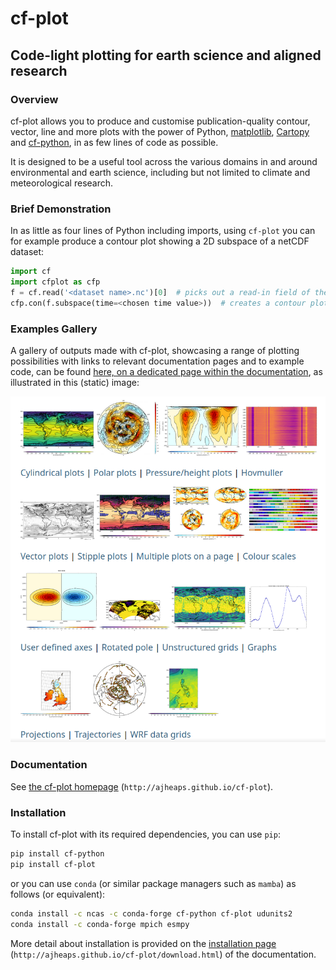 # cf-plot

## Code-light plotting for earth science and aligned research

### Overview

cf-plot allows you to produce and customise publication-quality contour, vector, line and more plots
with the power of Python, [matplotlib](https://matplotlib.org/),
[Cartopy](https://scitools.org.uk/cartopy/docs/latest/) and
[cf-python](https://ncas-cms.github.io/cf-python/), in as few lines of code as possible.

It is designed to be a useful tool across the various domains in and around environmental and
earth science, including but not limited to climate and meteorological research.


### Brief Demonstration

In as little as four lines of Python including imports, using `cf-plot` you can
for example produce a contour plot showing a 2D subspace of a netCDF dataset:

```python
import cf
import cfplot as cfp
f = cf.read('<dataset name>.nc')[0]  # picks out a read-in field of the dataset
cfp.con(f.subspace(time=<chosen time value>))  # creates a contour plot of the field at that time value
```


### Examples Gallery

A gallery of outputs made with cf-plot, showcasing a range of plotting possibilities with links to relevant
documentation pages and to example code, can be found
[here, on a dedicated page within the documentation](http://ajheaps.github.io/cf-plot/gallery.html), as illustrated
in this (static) image:

![cf-plot example gallery of plots](docs/media/cf_gallery_image.png)


### Documentation

See [the cf-plot homepage](http://ajheaps.github.io/cf-plot) (`http://ajheaps.github.io/cf-plot`).


### Installation

To install cf-plot with its required dependencies, you can use `pip`:

```bash
pip install cf-python
pip install cf-plot
```

or you can use `conda` (or similar package managers such
as `mamba`) as follows (or equivalent):

```bash
conda install -c ncas -c conda-forge cf-python cf-plot udunits2
conda install -c conda-forge mpich esmpy
```

More detail about installation is provided on the
[installation page](http://ajheaps.github.io/cf-plot/download.html)
(`http://ajheaps.github.io/cf-plot/download.html`)
of the documentation.
